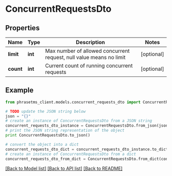 # ConcurrentRequestsDto

## Properties

| Name      | Type    | Description                                                         | Notes      |
| --------- | ------- | ------------------------------------------------------------------- | ---------- |
| **limit** | **int** | Max number of allowed concurrent request, null value means no limit | [optional] |
| **count** | **int** | Current count of running concurrent requests                        | [optional] |

## Example

```python
from phrasetms_client.models.concurrent_requests_dto import ConcurrentRequestsDto

# TODO update the JSON string below
json = "{}"
# create an instance of ConcurrentRequestsDto from a JSON string
concurrent_requests_dto_instance = ConcurrentRequestsDto.from_json(json)
# print the JSON string representation of the object
print ConcurrentRequestsDto.to_json()

# convert the object into a dict
concurrent_requests_dto_dict = concurrent_requests_dto_instance.to_dict()
# create an instance of ConcurrentRequestsDto from a dict
concurrent_requests_dto_from_dict = ConcurrentRequestsDto.from_dict(concurrent_requests_dto_dict)
```

[[Back to Model list]](../README.md#documentation-for-models) [[Back to API list]](../README.md#documentation-for-api-endpoints) [[Back to README]](../README.md)

